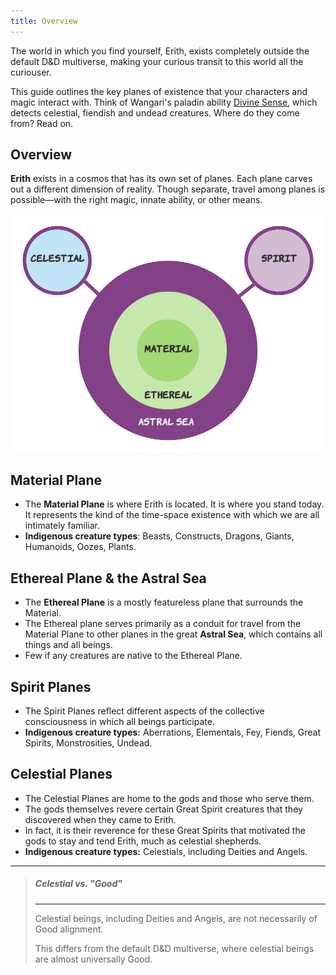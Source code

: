 ```yaml
---
title: Overview
---
```


The world in which you find yourself, Erith, exists completely outside the default D&D multiverse, making your curious transit to this world all the curiouser. 

This guide outlines the key planes of existence that your characters and magic interact with. Think of Wangari's paladin ability [Divine Sense](https://www.dndbeyond.com/sources/phb/classes#DivineSense), which detects celestial, fiendish and undead creatures. Where do they come from? Read on.

## Overview

**Erith** exists in a cosmos that has its own set of planes. Each plane carves out a different dimension of reality. Though separate, travel among planes is possible—with the right magic, innate ability, or other means.

![Overview of planes](../../static/cosmology.png)

## Material Plane

* The **Material Plane** is where Erith is located. It is where you stand today. It represents the kind of the time-space existence with which we are all intimately familiar.
* **Indigenous creature types**: Beasts, Constructs, Dragons, Giants, Humanoids, Oozes, Plants.

## Ethereal Plane & the Astral Sea

* The **Ethereal Plane** is a mostly featureless plane that surrounds the Material.
* The Ethereal plane serves primarily as a conduit for travel from the Material Plane to other planes in the great **Astral Sea**, which contains all things and all beings. 
* Few if any creatures are native to the Ethereal Plane.

## Spirit Planes

* The Spirit Planes reflect different aspects of the collective consciousness in which all beings participate.
* **Indigenous creature types:** Aberrations,  Elementals, Fey, Fiends, Great Spirits, Monstrosities, Undead. 

## Celestial Planes

* The Celestial Planes are home to the gods and those who serve them.
* The gods themselves revere certain Great Spirit creatures that they discovered when they came to Erith.
* In fact, it is their reverence for these Great Spirits that motivated the gods to stay and tend Erith, much as celestial shepherds.
* **Indigenous creature types:** Celestials, including Deities and Angels. 

___
> ##### Celestial vs. "Good"
>---
>Celestial beings, including Deities and Angels, are not necessarily of Good alignment.
>
>This differs from the default D&D multiverse, where celestial beings are almost universally Good.  
